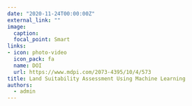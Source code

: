 ```yaml
---
date: "2020-11-24T00:00:00Z"
external_link: ""
image:
  caption: 
  focal_point: Smart
links:
- icon: photo-video
  icon_pack: fa
  name: DOI
  url: https://www.mdpi.com/2073-4395/10/4/573
title: Land Suitability Assessment Using Machine Learning
authors: 
  - admin
---
```

